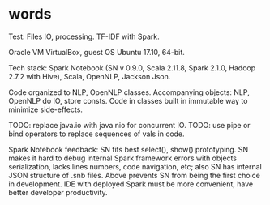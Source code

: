 # words

Test: Files IO, processing. TF-IDF with Spark. 

Oracle VM VirtualBox, guest OS Ubuntu 17.10, 64-bit.

Tech stack: Spark Notebook (SN v 0.9.0, Scala 2.11.8, Spark 2.1.0, Hadoop 2.7.2 with Hive), Scala, OpenNLP, Jackson Json.

Code organized to NLP, OpenNLP classes.
Accompanying objects: NLP, OpenNLP do IO, store consts.
Code in classes built in immutable way to minimize side-effects.

TODO: replace java.io with java.nio for concurrent IO.
TODO: use pipe or bind operators to replace sequences of vals in code.

Spark Notebook feedback: SN fits best select(), show() prototyping. SN makes it hard to debug internal Spark framework errors with objects serialization, lacks lines numbers, code navigation, etc; also SN has internal JSON structure of .snb files. Above prevents SN from being the first choice in development. IDE with deployed Spark must be more convenient, have better developer productivity.
